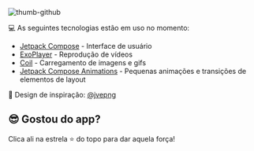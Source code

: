 ![thumb-github](https://github.com/git-jr/MaterialGram/assets/35709152/0898ff6a-37b7-49bc-88ab-5c773b05ed1b)

💻 As seguintes tecnologias estão em uso no momento:
- [Jetpack Compose][compose] - Interface de usuário
- [ExoPlayer][exoplpayer] - Reprodução de vídeos
- [Coil][coil] - Carregamento de imagens e gifs
- [Jetpack Compose Animations][compose-animations] - Pequenas animações e transições de elementos de layout


🎨 Design de inspiração: [@jvepng][jvepng]

## 😎 Gostou do app?
Clica ali na estrela ⭐ do topo para dar aquela força!

[compose]: https://developer.android.com/jetpack/compose
[exoplpayer]: https://developer.android.com/guide/topics/media/exoplayer
[coil]: https://coil-kt.github.io/coil/compose/
[compose-animations]: https://developer.android.com/jetpack/compose/animation
[jvepng]: https://twitter.com/jvepng/status/1699047334766862654?t=Sp-1FiShpAHPpvqkamad8w&s=19

[releases]:https://github.com/git-jr/Threads-Jetpack-Compose/releases

[tutorial-firebase]: https://firebase.google.com/docs/android/setup?hl=pt-br#create-firebase-project
[tutorial-facebook-login-api]: https://developers.facebook.com/docs/facebook-login/android

[video-recriando-threads]: https://youtu.be/Kr4Kn0ewnIw
